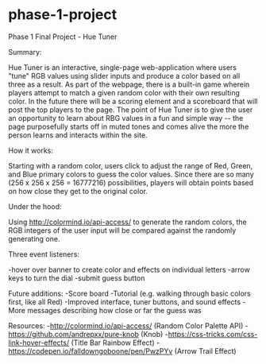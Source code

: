 # phase-1-project
Phase 1 Final Project - Hue Tuner


Summary:


  Hue Tuner is an interactive, single-page web-application where users "tune" RGB values using slider inputs and produce a color based on all three as a result. As part of the webpage, there is a built-in game wherein players attempt to match a given random color with their own resulting color. In the future there will be a scoring element and a scoreboard that will post the top players to the page. The point of Hue Tuner is to give the user an opportunity to learn about RBG values in a fun and simple way -- the page purposefully starts off in muted tones and comes alive the more the person learns and interacts within the site.


How it works:

 Starting with a random color, users click to adjust the range of Red, Green, and Blue primary colors to guess the color values. Since there are so many (256 x 256 x 256 = 16777216) possibilities, players will obtain points based on how close they get to the original color. 

Under the hood:


  Using http://colormind.io/api-access/ to generate the random colors, the RGB integers of the user input will be compared against the randomly generating one. 

Three event listeners:


  -hover over banner to create color and effects on individual letters
  -arrow keys to turn the dial
  -submit guess button

Future additions:
  -Score board
  -Tutorial (e.g. walking through basic colors first, like all Red)
  -Improved interface, tuner buttons, and sound effects
  -More messages describing how close or far the guess was


Resources:
  -http://colormind.io/api-access/ (Random Color Palette API)
  -https://github.com/andrepxx/pure-knob (Knob)
  -https://css-tricks.com/css-link-hover-effects/ (Title Bar Rainbow Effect)
  -https://codepen.io/falldowngoboone/pen/PwzPYv (Arrow Trail Effect)